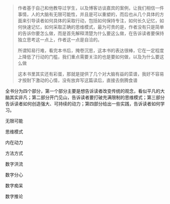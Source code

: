 > 作者基于自己和他教导过学生，以及博客访谈嘉宾的案例，让我们相信一件事情，人的大脑有无限可能性，并且是可以重塑的，而后也从几个具体的方面来引导读者如何具体的采取行动，包括如何保持专注，如何长久记忆，如何快速记忆，如何采取正确的思维模式，最为可贵的是，作者没有只是简单的告诉你要怎么做，而是首先解释清楚为什么要这么做，在告诉读者要保持独立思考这一点上，作者这一点是自洽的。
>
> 所谓知易行难，看完本书后，掩卷沉思，这本书的表达很棒，它在一定程度上降低了行动的门槛，我们重点需要关注的也是要如何做，以及为什么要这么做
>
> 这本书里其实还有彩蛋，那就是提供了几个对大脑有益的菜谱，我好不容易才按耐下激动的心情，没有放弃写这篇读后，直接去倒腾食谱

全书分为四个部分，第一个部分主要是想告诉读者改变传统的观念，看似平凡的大脑其实非凡；第二部分开门见山，告诉读者要打破充满限制的思维模式；第三部分告诉读者如何创造强大、可持续的动力；第四部分给出一些实践，告诉读者如何学习。



无限可能

思维模式

内在动力

方法方式



数字洪流

数字分心

数字痴呆

数字推论

